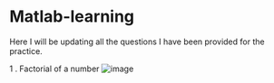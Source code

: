 # Matlab-learning
Here I will be updating all the questions I have been provided for the practice.

1 . Factorial of a number
![image](https://github.com/sankalpsa/Matlab-learning/assets/90599205/d6141b9f-d111-464f-899c-b3e077ec8ad6)
